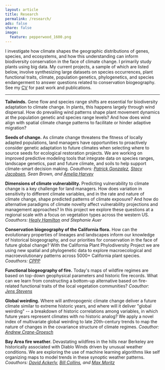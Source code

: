 ```yaml
---
layout: article
title: Research
permalink: /research/
ads: false
share: false
image:
  feature: pepperwood_1600.png
---
```


I investigate how climate shapes the geographic distributions of genes, species, and ecosystems, and how this understanding can inform biodiversity conservation in the face of climate change. I primarily study plants using big data. My current projects, a sample of which are listed below, involve synthesizing large datasets on species occurrences, plant functional traits, climate, population genetics, phylogenetics, and species endangerment to answer questions related to conservation biogeography. See my [CV](/cv/) for past work and publications.

-------------------------------------------

__Tailwinds.__ Gene flow and species range shifts are essential for biodiversity adaptation to climate change. In plants, this happens largely through wind dispersal. How do prevailing wind patterns shape plant movement dynamics at the population genetic and species range levels? And how does wind align with spatial climate change patterns to facilitate or hinder adaptive migration?

__Seeds of change.__ As climate change threatens the fitness of locally adapted populations, land managers have opportunities to proactively consider genetic adaptation to future climates when selecting where to source seeds for ecological restoration projects. We are working on improved predictive modeling tools that integrate data on species ranges, landscape genetics, past and future climate, and soils to help support climate-smart decision making. *Coauthors: [Patrick Gonzalez](http://www.natureserve.org/profile/11844), [Stacy Jacobsen](https://www.linkedin.com/in/stacy-l-jacobsen-58a2b48b), Sean Brown, and [Amelia Harvey](https://nature.berkeley.edu/tsutsuilab/people/amelia-harvey/)*

__Dimensions of climate vulnerability.__ Predicting vulnerability to climate change is a key challenge for land managers. How does variation in sensitivity to different climate variables, and in the rate and nature of climate change, shape predicted patterns of climate exposure? And how do alternative paradigms of climate novelty affect vulnerability projections and management approaches? In this project we explore these questions at a regional scale with a focus on vegetation types across the western US. *Coauthors: [Healy Hamilton](http://www.natureserve.org/profile/11844) and Stephanie Auer*

__Conservation biogeography of the California flora.__ How can the evolutionary properties of lineages and landscapes inform our knowledge of historical biogeography, and our priorities for conservation in the face of future global change? With the California Plant Phylodiversity Project we are using new spatial and phylogenetic data to explore macroecological and macroevolutionary patterns across 5000+ California plant species. *Coauthors: [CPPP](http://ucjeps.berkeley.edu/bryolab/CPPP/)*

__Functional biogeography of fire.__ Today's maps of wildfire regimes are based on top-down geophysical parameters and historic fire records. What can we learn from constructing a bottom-up alternative based on fire-related functional traits of the local vegetation communities? *Coauthor: [Jens Stevens](http://www.stevensjt.net)*

__Global weirding.__ Where will anthropogenic climate change deliver a future climate similar to extreme historic years, and where will it deliver "global weirding" -- a breakdown of historic correlations among variables, in which future years represent climates with no historic analog? We apply a novel index of multivariate global weirding to late 20th-century trends to map the nature of changes in the covariance structure of climate regimes. *Coauthor: [Andrew Crane-Droesch](http://www.cranedroesch.net)*

__Bay Area fire weather.__ Devastating wildfires in the hills near Berkeley are historically associated with Diablo Winds driven by unusual weather conditions. We are exploring the use of machine learning algorithms like self organizing maps to model trends in these synoptic weather patterns. *Coauthors: [David Ackerly](http://www.ackerlylab.org/people/david-ackerly-pi/), [Bill Collins](http://esd.lbl.gov/profiles/william-collins/), and [Max Moritz](https://nature.berkeley.edu/moritzlab/)*



